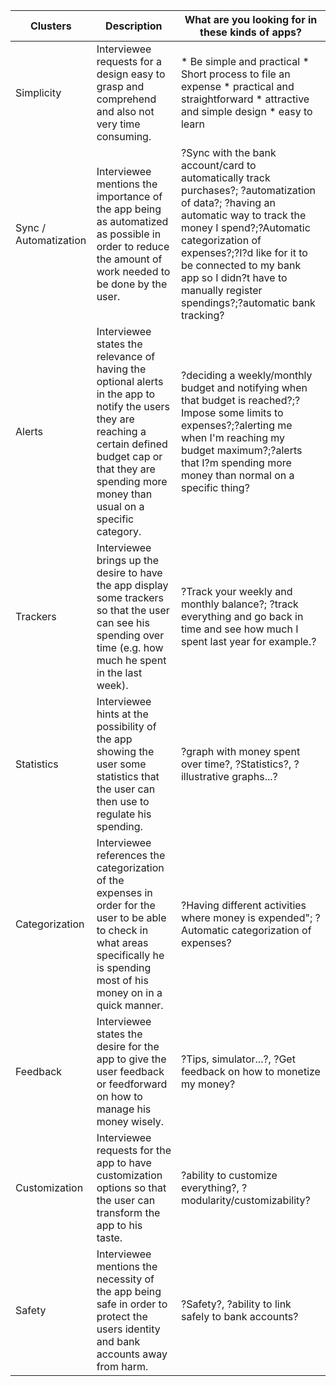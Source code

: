 |Clusters   |Description                 |What are you looking for in these kinds of apps?|
|-----------|----------------------------|------------------------------------------------|
|Simplicity |Interviewee requests for a design easy to grasp and comprehend and also not very time consuming.|* Be simple and practical * Short process to file an expense * practical and straightforward * attractive and simple design * easy to learn|
|Sync / Automatization|Interviewee mentions the importance of the app being as automatized as possible in order to reduce the amount of work needed to be done by the user.|?Sync with the bank account/card to automatically track purchases?; ?automatization of data?; ?having an automatic way to track the money I spend?;?Automatic categorization of expenses?;?I?d like for it to be connected to my bank app so I didn?t have to manually register spendings?;?automatic bank tracking?|
|Alerts     |Interviewee states the relevance of having the optional alerts in the app to notify the users they are reaching a certain defined budget cap or that they are spending more money than usual on a specific category. |?deciding a weekly/monthly budget and notifying when that budget is reached?;?Impose some limits to expenses?;?alerting me when I'm reaching my budget maximum?;?alerts that I?m spending more money than normal on a specific thing?|
|Trackers   |Interviewee brings up the desire to have the app display some trackers so that the user can see his spending over time (e.g. how much he spent in the last week).|?Track your weekly and monthly balance?; ?track everything and go back in time and see how much I spent last year for example.?|
|Statistics |Interviewee hints at the possibility of the app showing the user some statistics that the user can then use to regulate his spending.|?graph with money spent over time?, ?Statistics?, ?illustrative graphs...?|
|Categorization|Interviewee references the categorization of the expenses in order for the user to be able to check in what areas specifically he is spending most of his money on in a quick manner.|?Having different activities where money is expended"; ?Automatic categorization of expenses?|
|Feedback   |Interviewee states the desire for the app to give the user feedback or feedforward on how to manage his money wisely.|?Tips, simulator...?, ?Get feedback on how to monetize my money?|
|Customization|Interviewee requests for the app to have customization options so that the user can transform the app to his taste.|?ability to customize everything?, ?modularity/customizability?|
|Safety     |Interviewee mentions the necessity of the app being safe in order to protect the users identity and bank accounts away from harm.|?Safety?, ?ability to link safely to bank accounts?|
